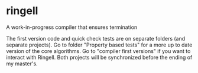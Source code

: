 # ringell
A work-in-progress compiler that ensures termination

The first version code and quick check tests are on separate folders (and separate projects). Go to folder "Property based tests" for a more up to date version of the core algorithms. Go to "compiler first versions" if you want to interact with Ringell. Both projects will be synchronized before the ending of my master's.
